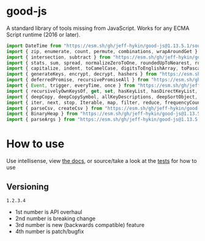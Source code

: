 # good-js

A standard library of tools missing from JavaScript. Works for any ECMA Script runtime (2016 or later).

```js
import DateTime from "https://esm.sh/gh/jeff-hykin/good-js@1.13.5.1/source/date.js"
import { zip, enumerate, count, permute, combinations, wrapAroundGet } from "https://esm.sh/gh/jeff-hykin/good-js@1.13.5.1/source/array.js"
import { intersection, subtract } from "https://esm.sh/gh/jeff-hykin/good-js@1.13.5.1/source/set.js"
import { stats, sum, spread, normalizeZeroToOne, roundedUpToNearest, roundedDownToNearest } from "https://esm.sh/gh/jeff-hykin/good-js@1.13.5.1/source/math.js"
import { capitalize, indent, toCamelCase, digitsToEnglishArray, toPascalCase, toKebabCase, toSnakeCase, toScreamingKebabCase, toScreamingSnakeCase, toRepresentation, toString, regex, findAll, iterativelyFindAll, escapeRegexMatch, escapeRegexReplace, extractFirst, isValidIdentifier, removeCommonPrefix, didYouMean } from "https://esm.sh/gh/jeff-hykin/good-js@1.13.5.1/source/string.js"
import { generateKeys, encrypt, decrypt, hashers } from "https://esm.sh/gh/jeff-hykin/good-js@1.13.5.1/source/encryption.js"
import { deferredPromise, recursivePromiseAll } from "https://esm.sh/gh/jeff-hykin/good-js@1.13.5.1/source/async.js"
import { Event, trigger, everyTime, once } from "https://esm.sh/gh/jeff-hykin/good-js@1.13.5.1/source/events.js"
import { recursivelyOwnKeysOf, get, set, hasKeyList, hasDirectKeyList, remove, merge, compareProperty, recursivelyIterateOwnKeysOf } from "https://esm.sh/gh/jeff-hykin/good-js@1.13.5.1/source/object.js"
import { deepCopy, deepCopySymbol, allKeyDescriptions, deepSortObject, shallowSortObject, isGeneratorObject,isAsyncIterable, isSyncIterable, isIterableTechnically, isSyncIterableObjectOrContainer, allKeys } from "https://esm.sh/gh/jeff-hykin/good-js@1.13.5.1/source/value.js"
import { iter, next, stop, Iterable, map, filter, reduce, frequencyCount, zip, count, enumerate, permute, combinations, slices, asyncIteratorToList, concurrentlyTransform, forkBy } from "https://esm.sh/gh/jeff-hykin/good-js@1.13.5.1/source/iterable.js"
import { parseCsv, createCsv } from "https://esm.sh/gh/jeff-hykin/good-js@1.13.5.1/source/csv.js"
import { BinaryHeap } from "https://esm.sh/gh/jeff-hykin/good-js@1.13.5.1/source/binary_heap.js"
import { parseArgs } from "https://esm.sh/gh/jeff-hykin/good-js@1.13.5.1/source/flattened/parse_args.js"
```


# How to use

Use intellisense, view [the docs](https://esm.sh/gh/jeff-hykin/good-js?doc), or source/take a look at the [tests](https://github.com/jeff-hykin/good-js/tree/master/tests) for how to use

## Versioning

`1.2.3.4`
- 1st number is API overhaul
- 2nd number is breaking change
- 3rd number is new (backwards compatible) feature 
- 4th number is patch/bugfix